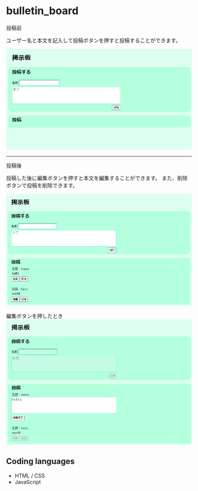 # bulletin_board

投稿前

ユーザー名と本文を記入して投稿ボタンを押すと投稿することができます。

![bulletin_board1](/image/image1.png)

---

投稿後

投稿した後に編集ボタンを押すと本文を編集することができます。
また、削除ボタンで投稿を削除できます。

![bulletin_board2](/image/image2.png)

編集ボタンを押したとき
![bulletin_board3](/image/image3.png)

## Coding languages

- HTML / CSS
- JavaScript
